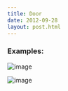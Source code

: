 ```yaml
---
title: Door
date: 2012-09-28
layout: post.html
---
```


### Examples:
![image](https://user-images.githubusercontent.com/19536044/58284006-54db2280-7d6f-11e9-8d83-ac2a000f3fcc.png)

![image](https://user-images.githubusercontent.com/19536044/58283023-ee550500-7d6c-11e9-94ce-983fd5044613.png)